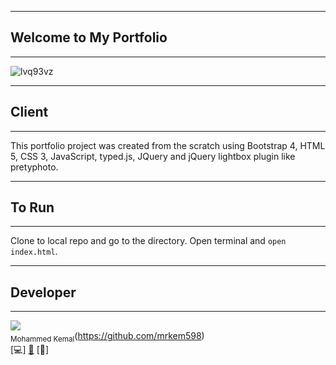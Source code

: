 ***
## Welcome to My Portfolio
***
![lvq93vz](https://user-images.githubusercontent.com/23619819/27629257-c25b4692-5bbf-11e7-9a6f-1b3bb4fb2006.png)


***
## Client
***
This portfolio project was created from the scratch using Bootstrap 4, HTML 5, CSS 3, JavaScript, typed.js, JQuery and jQuery lightbox plugin like pretyphoto.

***
## To Run
***
Clone to local repo and go to the directory. Open terminal and `open index.html`.

***
## Developer
***

<!-- ALL-CONTRIBUTORS-LIST:START - Do not remove or modify this section -->
<img src="https://user-images.githubusercontent.com/23619819/34078641-18692a5a-e2ec-11e7-9436-345a31814d5e.jpg"/><br /><sub>Mohammed Kemal</sub>(https://github.com/mrkem598)<br />[💻] [🔧](#tool-mkalish "Tools") [📖] 

